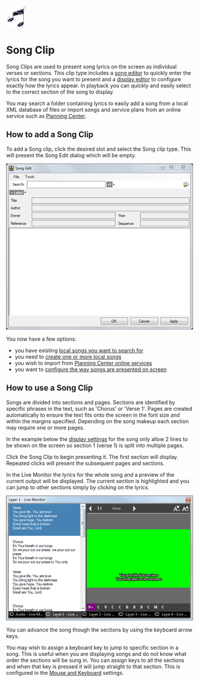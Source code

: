 ![](../../../images/image2.gif) 
# Song Clip

Song Clips are used to present song lyrics on the screen as individual verses or sections. This clip type includes a [song editor](SongEditor.md) to quickly enter the lyrics for the song you want to present and a [display editor](SongDisplay.md) to configure exactly how the lyrics appear. In playback you can quickly and easily select to the correct section of the song to display.

You may search a folder containing lyrics to easily add a song from a local XML database of files or import songs and service plans from an online service such as [Planning Center](../planningCenter.md).

## How to add a Song Clip
To add a Song clip, click the desired slot and select the Song clip type. This will present the Song Edit dialog which will be empty.

![](../../../images/song-empty.png)

You now have a few options:

- you have existing [local songs you want to search for](SongSearch.md)
- you need to [create one or more local songs](SongEditor.md)
- you wish to import from [Planning Center online services](../planningCenter.md)
- you want to [configure the way songs are presented on screen](SongDisplay.md)

## How to use a Song Clip
Songs are divided into sections and pages. Sections are identified by specific phrases in the text, such as 'Chorus' or 'Verse 1'. Pages are created automatically to ensure the text fits onto the screen in the font size and within the margins specified. Depending on the song makeup each section may require one or more pages. 

In the example below the [display settings](SongDisplay.md) for the song only allow 2 lines to be shown on the screen so section 1 (verse 1) is split into multiple pages.

Click the Song Clip to begin presenting it. The first section will display. Repeated clicks will present the subsequent pages and sections.

In the Live Monitor the lyrics for the whole song and a preview of the current output will be displayed. The current section is highlighted and you can jump to other sections simply by clicking on the lyrics.

![](../../../images/preview-songwords.png)

You can advance the song though the sections by using the keyboard arrow keys.

You may wish to assign a keyboard key to jump to specific section in a song. This is useful when you are displaying songs and do not know what order the sections will be sung in. You can assign keys to all the sections and when that key is pressed it will jump straight to that section. This is configured in the [Mouse and Keyboard](../../Settings/MouseandKeyboard.md) settings.

